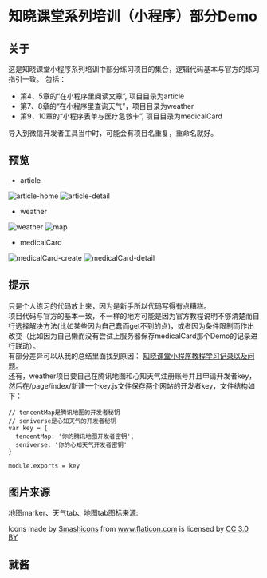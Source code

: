 # 知晓课堂系列培训（小程序）部分Demo
## 关于
这是知晓课堂小程序系列培训中部分练习项目的集合，逻辑代码基本与官方的练习指引一致。
包括：
- 第4、5章的“在小程序里阅读文章”, 项目目录为article
- 第7、8章的“在小程序里查询天气”，项目目录为weather
- 第9、10章的“小程序表单与医疗急救卡”, 项目目录为medicalCard    

导入到微信开发者工具当中时，可能会有项目名重复，重命名就好。

## 预览
- article    

![article-home](http://p6rwgc11e.bkt.clouddn.com/zxkt-article.jpeg)
![article-detail](http://p6rwgc11e.bkt.clouddn.com/zxkt-article2.jpeg)  

- weather    

![weather](http://p6rwgc11e.bkt.clouddn.com/zxkt-weather-tab1.jpeg)
![map](http://p6rwgc11e.bkt.clouddn.com/zxkt-weather-tab2.jpeg)

- medicalCard    

![medicalCard-create](http://p6rwgc11e.bkt.clouddn.com/zxkt-medicalCard-createBtn.jpeg)
![medicalCard-detail](http://p6rwgc11e.bkt.clouddn.com/zxkt-medicalCard-detail.jpeg)
## 提示
只是个人练习的代码放上来，因为是新手所以代码写得有点糟糕。    
项目代码与官方的基本一致，不一样的地方可能是因为官方教程说明不够清楚而自行选择解决方法(比如某些因为自己蠢而get不到的点)，或者因为条件限制而作出改变（比如因为自己懒而没有尝试上服务器保存medicalCard那个Demo的记录进行联动）。    
有部分差异可以从我的总结里面找到原因： [知晓课堂小程序教程学习记录以及问题](https://blog.voezy.com/cyber/zxkt-miniprogram-records-problem.html)。    
还有，weather项目要自己在腾讯地图和心知天气注册账号并且申请开发者key，然后在/page/index/新建一个key.js文件保存两个网站的开发者key，文件结构如下：    
```
// tencentMap是腾讯地图的开发者秘钥
// seniverse是心知天气的开发者秘钥
var key = {
  tencentMap: '你的腾讯地图开发者密钥',
  seniverse: '你的心知天气开发者密钥'
}

module.exports = key
```
## 图片来源
地图marker、天气tab、地图tab图标来源: 
<div>Icons made by <a href="https://www.flaticon.com/authors/smashicons" title="Smashicons">Smashicons</a> from <a href="https://www.flaticon.com/" title="Flaticon">www.flaticon.com</a> is licensed by <a href="http://creativecommons.org/licenses/by/3.0/" title="Creative Commons BY 3.0" target="_blank">CC 3.0 BY</a></div>

## 就酱